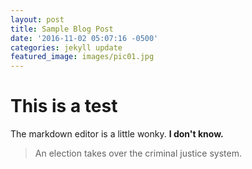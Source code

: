 ```yaml
---
layout: post
title: Sample Blog Post
date: '2016-11-02 05:07:16 -0500'
categories: jekyll update
featured_image: images/pic01.jpg
---
```


# This is a test

The markdown editor is a little wonky.  **I don't know.**

> An election takes over the criminal justice system.

